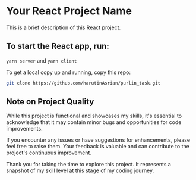 # Your React Project Name

This is a brief description of this React project.

## To start the React app, run:

```yarn server``` and ```yarn client```

To get a local copy up and running, copy this repo:

```bash
git clone https://github.com/harutinAsrian/purlin_task.git
```

## Note on Project Quality

While this project is functional and showcases my skills, it's essential to acknowledge that it may contain minor bugs and opportunities for code improvements.

If you encounter any issues or have suggestions for enhancements, please feel free to raise them. Your feedback is valuable and can contribute to the project's continuous improvement.

Thank you for taking the time to explore this project. It represents a snapshot of my skill level at this stage of my coding journey.
